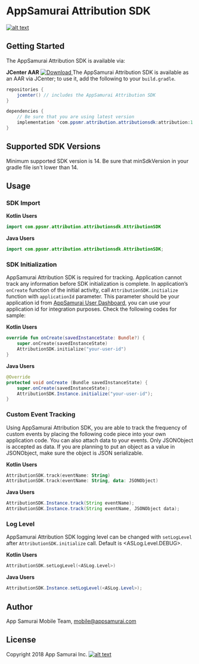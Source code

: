 # AppSamurai Attribution SDK
[![alt text](https://appsamurai.com/wp-content/uploads/2018/10/as_dark_logotype-8.png "AppSamurai")](https://www.appsamurai.com)

## Getting Started
The AppSamurai Attribution SDK is available via:

**JCenter AAR**
    [ ![Download](https://api.bintray.com/packages/appsamurai/maven/attribution/images/download.svg) ](https://bintray.com/appsamurai/maven/attribution/_latestVersion)
    The AppSamurai Attribution SDK is available as an AAR via JCenter; to use it, add the following to your `build.gradle`.

   ``` java
   repositories {
       jcenter() // includes the AppSamurai Attribution SDK
   }

   dependencies {
       // Be sure that you are using latest version
       implementation 'com.ppsmr.attribution.attributionsdk:attribution:1.0.1'
   }
   ```

## Supported SDK Versions
Minimum supported SDK version is 14. Be sure that minSdkVersion in your gradle file isn't lower than 14.

## Usage
### SDK Import
**Kotlin Users**
```kotlin
import com.ppsmr.attribution.attributionsdk.AttributionSDK
```

**Java Users**
```java
import com.ppsmr.attribution.attributionsdk.AttributionSDK;
```

### SDK Initialization
AppSamurai Attribution SDK is required for tracking. Application cannot track any information before SDK initialization is complete.
In application’s `onCreate` function of the initial activity, call  `AttributionSDK.initialize` function with `applicationId` parameter. This parameter should be your application id from [AppSamurai User Dashboard](https://www.appsamurai.com), you can use your application id for integration purposes. Check the following codes for sample:

**Kotlin Users**
```kotlin
override fun onCreate(savedInstanceState: Bundle?) {
    super.onCreate(savedInstanceState)
    AttributionSDK.initialize("your-user-id")
}
```

**Java Users**
```java
@Override
protected void onCreate (Bundle savedInstanceState) {
    super.onCreate(savedInstanceState);
    AttributionSDK.Instance.initialize("your-user-id");
}
```

### Custom Event Tracking
Using AppSamurai Attribution SDK, you are able to track the frequency of custom events by placing the following code piece into your own application code. You can also attach data to your events. Only JSONObject is accepted as data. If you are planning to put an object as a value in JSONObject, make sure the object is JSON serializable.

**Kotlin Users**
```kotlin
AttributionSDK.track(eventName: String)
AttributionSDK.track(eventName: String, data: JSONObject)
```

**Java Users**
```java
AttributionSDK.Instance.track(String eventName);
AttributionSDK.Instance.track(String eventName, JSONObject data);
```

### Log Level
AppSamurai Attribution SDK logging level can be changed with `setLogLevel` after  `AttributionSDK.initialize` call. Default is <ASLog.Level.DEBUG>.

**Kotlin Users**
```kotlin
AttributionSDK.setLogLevel(<ASLog.Level>)
```

**Java Users**
```java
AttributionSDK.Instance.setLogLevel(<ASLog.Level>);
```

## Author
App Samurai Mobile Team, mobile@appsamurai.com
## License
Copyright 2018 App Samurai Inc.
[![alt text](https://appsamurai.com/wp-content/uploads/2014/12/web_home_cta_2.png "AppSamurai")](https://www.appsamurai.com)